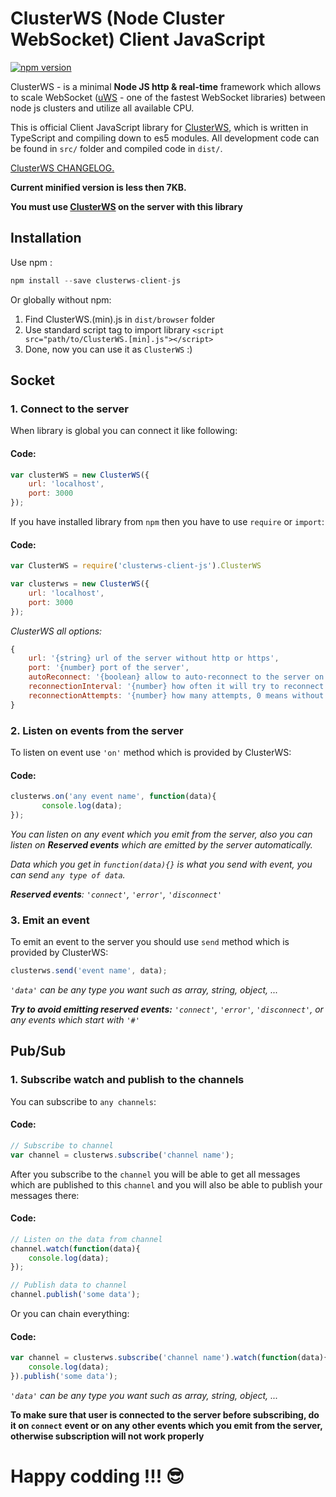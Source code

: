 # ClusterWS (Node Cluster WebSocket) Client JavaScript

[![npm version](https://badge.fury.io/js/clusterws-client-js.svg)](https://badge.fury.io/js/clusterws-client-js)

ClusterWS - is a minimal **Node JS http & real-time** framework which allows to scale WebSocket ([uWS](https://github.com/uNetworking/uWebSockets) - one of the fastest WebSocket libraries) between node js clusters and utilize all available CPU.

This is official Client JavaScript library for [ClusterWS](https://github.com/goriunov/ClusterWS), which is written in TypeScript and compiling down to es5 modules. All development code can be found in `src/` folder and compiled code in `dist/`.

[ClusterWS CHANGELOG.](./information/CHANGELOG.md)

**Current minified version is less then 7KB.**

**You must use [ClusterWS](https://github.com/goriunov/ClusterWS) on the server with this library**

## Installation

Use npm :

```js
npm install --save clusterws-client-js
```

Or globally without npm:

1. Find ClusterWS.(min).js  in `dist/browser` folder
2. Use standard script tag to import library `<script src="path/to/ClusterWS.[min].js"></script>`
3. Done, now you can use it as `ClusterWS` :)

## Socket

### 1. Connect to the server

When library is global you can connect it like following:

#### **Code:**

```js
var clusterWS = new ClusterWS({
    url: 'localhost',
    port: 3000
});
```

If you have installed library from `npm` then you have to use `require` or `import`:

#### **Code:**

```js
var ClusterWS = require('clusterws-client-js').ClusterWS

var clusterws = new ClusterWS({
    url: 'localhost',
    port: 3000
});
```

*ClusterWS all options:*

```js
{
    url: '{string} url of the server without http or https',
    port: '{number} port of the server',
    autoReconnect: '{boolean} allow to auto-reconnect to the server on lost connection (default false)',
    reconnectionInterval: '{number} how often it will try to reconnect in ms (default 10000)',
    reconnectionAttempts: '{number} how many attempts, 0 means without limit (default 0)'
}
```

### 2. Listen on events from the server

To listen on event use `'on'` method which is provided by ClusterWS:

#### **Code:**

```js
clusterws.on('any event name', function(data){
       console.log(data);
});
```

*You can listen on any event which you emit from the server, also you can listen on **Reserved events** which are emitted by the server automatically.*

*Data which you get in `function(data){}` is what you send with event, you can send `any type of data`.*

***Reserved events**: `'connect'`, `'error'`, `'disconnect'`*

### 3. Emit an event

To emit an event to the server you should use `send` method which is provided by ClusterWS:

```js
clusterws.send('event name', data);
```

*`'data'` can be any type you want such as array, string, object, ...*

***Try to avoid emitting reserved events:** `'connect'`, `'error'`, `'disconnect'`, or any events which start with `'#'`*

## Pub/Sub

### 1. Subscribe watch and publish to the channels

You can subscribe to `any channels`:

#### **Code:**


```js
// Subscribe to channel
var channel = clusterws.subscribe('channel name');
```

After you subscribe to the `channel` you will be able to get all messages which are published to this `channel` and you will also be able to publish your messages there:

#### **Code:**

```js
// Listen on the data from channel
channel.watch(function(data){
    console.log(data);
});

// Publish data to channel
channel.publish('some data');
```

Or you can chain everything:

#### **Code:**

```js
var channel = clusterws.subscribe('channel name').watch(function(data){
    console.log(data);
}).publish('some data');
```

*`'data'` can be any type you want such as array, string, object, ...*

**To make sure that user is connected to the server before subscribing, do it on `connect` event or on any other events which you emit from the server, otherwise subscription will not work properly**

# Happy codding !!! :sunglasses:
